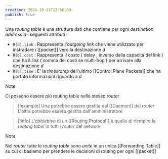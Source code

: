 ```yaml
---
creation: 2024-10-21T12:56:00
publish: true
---
```

Una *routing table* è una struttura dati che contiene per ogni *destination address* $d$ i seguenti attributi : 
+ `R[d].link` : Rappresenta l'*outgoing link* che viene utilizzato per instradare i [[packet]] vero la destinazione $d$
+ `R[d].cost` : Rappresenta il costo ( delay , inverso della capacità del link ) che ha il *link* ( somma dei costi se multi-hop ) per arrivare alla destinazione $d$
+ `R[d].time` : E' la *timestamp* dell'ultimo [[Control Plane Packets]] che ha portato informazioni riguardo a $d$ 

>[!note] 
>Ci possono essere più routing table nello stesso router 
>>[!example] 
>>Una potrebbe essere gestita dal [[Daemon]] del *router*
>>L'altra potrebbe essere gestita dall'amministratore

>[!info] 
>L'*obbiettivo* di un [[Routing Protocol]] è quello di riempire le *routing tabel* in tutti i *router* del network

>[!note] 
>Nel *router* tutte le *routing table* sono *unite* in un unica [[Forwarding Table]] su cui ci basiamo per prendere le decisioni di routing per ogni [[packet]]